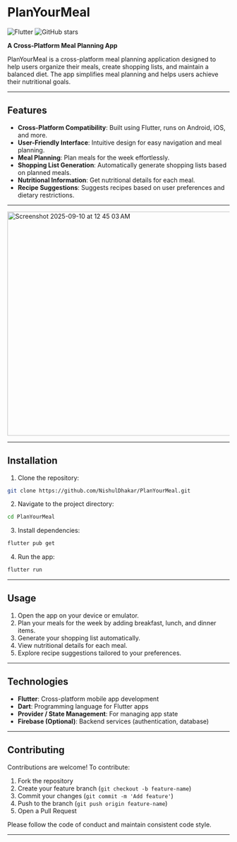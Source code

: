 # PlanYourMeal

![Flutter](https://img.shields.io/badge/Flutter-02569B?style=flat\&logo=flutter\&logoColor=white)
![GitHub stars](https://img.shields.io/github/stars/NishulDhakar/PlanYourMeal?style=social)

**A Cross-Platform Meal Planning App**

PlanYourMeal is a cross-platform meal planning application designed to help users organize their meals, create shopping lists, and maintain a balanced diet. The app simplifies meal planning and helps users achieve their nutritional goals.

---

## Features

* **Cross-Platform Compatibility**: Built using Flutter, runs on Android, iOS, and more.
* **User-Friendly Interface**: Intuitive design for easy navigation and meal planning.
* **Meal Planning**: Plan meals for the week effortlessly.
* **Shopping List Generation**: Automatically generate shopping lists based on planned meals.
* **Nutritional Information**: Get nutritional details for each meal.
* **Recipe Suggestions**: Suggests recipes based on user preferences and dietary restrictions.

---

<img width="1082" height="508" alt="Screenshot 2025-09-10 at 12 45 03 AM" src="https://github.com/user-attachments/assets/e8596fc2-803f-48da-98ef-c3e3e7bbb76a" />

---

## Installation

1. Clone the repository:

```bash
git clone https://github.com/NishulDhakar/PlanYourMeal.git
```

2. Navigate to the project directory:

```bash
cd PlanYourMeal
```

3. Install dependencies:

```bash
flutter pub get
```

4. Run the app:

```bash
flutter run
```

---

## Usage

1. Open the app on your device or emulator.
2. Plan your meals for the week by adding breakfast, lunch, and dinner items.
3. Generate your shopping list automatically.
4. View nutritional details for each meal.
5. Explore recipe suggestions tailored to your preferences.

---

## Technologies

* **Flutter**: Cross-platform mobile app development
* **Dart**: Programming language for Flutter apps
* **Provider / State Management**: For managing app state
* **Firebase (Optional)**: Backend services (authentication, database)

---

## Contributing

Contributions are welcome! To contribute:

1. Fork the repository
2. Create your feature branch (`git checkout -b feature-name`)
3. Commit your changes (`git commit -m 'Add feature'`)
4. Push to the branch (`git push origin feature-name`)
5. Open a Pull Request

Please follow the code of conduct and maintain consistent code style.

---



